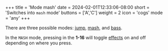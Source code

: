 +++
title = 'Mode mash'
date = 2024-02-01T12:33:06-08:00
short = 'Switches into `mash` mode'
buttons = ['A','C']
weight = 2
icon = 'cogs'
mode = 'any'
+++




There are three possible modes: [jump](#jump-mode), [mash](#mash-mode), and [bass](#bass-mode). 

In the `MASH` mode, pressing in the **1-16** will toggle [effects](#effects) on and off depending on where you press.